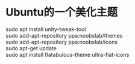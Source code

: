 # Ubuntu的一个美化主题
sudo apt install unity-tweak-tool  
sudo add-apt-repository ppa:noobslab/themes  
sudo add-apt-repository ppa:noobslab/icons  
sudo apt-get update  
sudo apt install flatabulous-theme ultra-flat-icons
